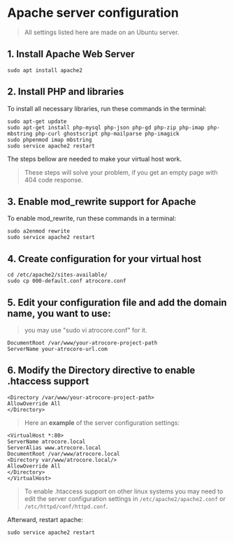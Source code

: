 # Apache server configuration
> All settings listed here are made on an Ubuntu server.

## 1. Install Apache Web Server
```
sudo apt install apache2
```

## 2. Install PHP and libraries
To install all necessary libraries, run these commands in the terminal:
```
sudo apt-get update
sudo apt-get install php-mysql php-json php-gd php-zip php-imap php-mbstring php-curl ghostscript php-mailparse php-imagick
sudo phpenmod imap mbstring
sudo service apache2 restart
```
The steps bellow are needed to make your virtual host work.
> These steps will solve your problem, if you get an empty page with 404 code response.

## 3. Enable mod_rewrite support for Apache
To enable mod_rewrite, run these commands in a terminal:
```
sudo a2enmod rewrite
sudo service apache2 restart
```

## 4. Create configuration for your virtual host

```
cd /etc/apache2/sites-available/
sudo cp 000-default.conf atrocore.conf
```

## 5. Edit your configuration file and add the domain name, you want to use:

> you may use "sudo vi atrocore.conf" for it.

```
DocumentRoot /var/www/your-atrocore-project-path
ServerName your-atrocore-url.com
```

## 6. Modify the Directory directive to enable .htaccess support

```
<Directory /var/www/your-atrocore-project-path>
AllowOverride All
</Directory>
```

> Here an **example** of the server configuration settings:
```
<VirtualHost *:80>
ServerName atrocore.local
ServerAlias www.atrocore.local
DocumentRoot /var/www/atrocore.local
<Directory var/www/atrocore.local/>
AllowOverride All
</Directory>
</VirtualHost>
```

> To enable .htaccess support on other linux systems you may need to edit the server configuration settings in `/etc/apache2/apache2.conf` or `/etc/httpd/conf/httpd.conf`.

Afterward, restart apache:
```
sudo service apache2 restart
```
